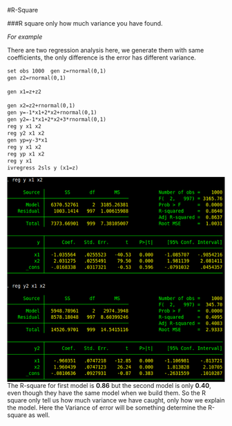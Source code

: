 #R-Square 

###R square only how much variance you have found.

*For example*

There are two regression analysis here, we generate them with same coefficients, the only difference is the error has different variance. 




```
set obs 1000  gen z=rnormal(0,1)
gen z2=rnormal(0,1)

gen x1=z+z2

gen x2=z2+rnormal(0,1)
gen y=-1*x1+2*x2+rnormal(0,1)
gen y2=-1*x1+2*x2+3*rnormal(0,1)
reg y x1 x2
reg y2 x1 x2
gen yp=y-3*x1
reg y x1 x2
reg yp x1 x2
reg y x1
ivregress 2sls y (x1=z)
```
<img src="regression.jpg" align="left"  >

The R-square for first model is **0.86** but the second model is only **0.40**, even though they have the same model when we build them. So the R square only tell us how much variance we have caught, only how we explain the model. Here the Variance of error will be something determine the R-square as well.

